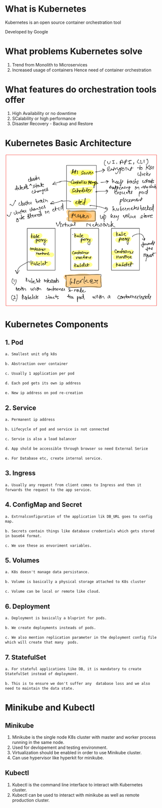 # What is Kubernetes

Kubernetes is an open source container orchestration tool

Developed by Google

# What problems Kubernetes solve 

1. Trend from Monolith to Microservices
2. Increased usage of containers Hence need of container orchestration

# What features do orchestration tools offer 

1. High Availability or no downtime
2. SCalability or high performance
3. Disaster Recovery - Backup and Restore

# Kubernetes Basic Architecture

<img src = "images/k8s_architecture.png">

# Kubernetes Components

## 1. Pod

    a. Smallest unit ofg k8s

    b. Abstraction over container

    c. Usually 1 application per pod

    d. Each pod gets its own ip address

    e. New ip address on pod re-creation


## 2. Service

    a. Permanent ip address

    b. Lifecycle of pod and service is not connected

    c. Servie is also a load balancer

    d. App shold be accessible through browser so need External Serice

    e. For Database etc, create internal service.


## 3. Ingress

    a. Usually any request from client comes to Ingress and then it forwards the request to the app service.


## 4. ConfigMap and Secret

    a. Extrnalconfiguration of the application lik DB_URL goes to config map.

    b. Secrets contain things like database credentials which gets stored in base64 format.

    c. We use these as envoriment variables.


## 5. Volumes

    a. K8s doesn't manage data persistance.

    b. Volume is basically a physical storage attached to K8s cluster

    c. Volume can be local or remote like cloud.


## 6. Deployment
    a. Deployment is basically a bluprint for pods.

    b. We create deployments insteads of pods.

    c. We also mention replication parameter in the deployment config file which will create that many  pods.


## 7. StatefulSet

    a. For stateful applications like DB, it is mandatory to create StatefulSet instead of deployment.

    b. This is to ensure we don't suffer any  database loss and we also need to maintain the data state.


# Minikube and Kubectl

## Minikube

1. Minikube is the single node K8s cluster with master and worker process running in the same node.
2. Used for devlopement and testing environment.
3. Virtualization should be enabled in order to use Minikube cluster.
4. Can use hypervisor like hyperkit for minikube.

## Kubectl
1. Kubectl is the command line interface to interact with Kubernetes cluster.
2. Kubectl can be used to interact with minikube as well as remote production cluster.







